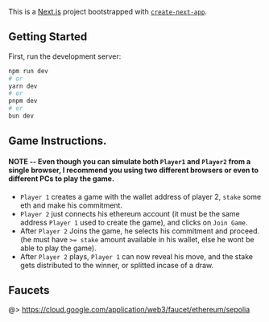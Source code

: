 This is a [Next.js](https://nextjs.org) project bootstrapped with [`create-next-app`](https://nextjs.org/docs/app/api-reference/cli/create-next-app).

## Getting Started

First, run the development server:

```bash
npm run dev
# or
yarn dev
# or
pnpm dev
# or
bun dev
```

## Game Instructions.

#### NOTE -- Even though you can simulate both `Player1` and `Player2` from a single browser, I recommend you using two different browsers or even to different PCs to play the game.

- `Player 1` creates a game with the wallet address of player 2, `stake` some eth and make his commitment.
- `Player 2` just connects his ethereum account (it must be the same address `Player 1` used to create the game), and clicks on `Join Game`.
- After `Player 2` Joins the game, he selects his commitment and proceed. (he must have `>= stake` amount available in his wallet, else he wont be able to play the game).
- After `Player 2` plays, `Player 1` can now reveal his move, and the stake gets distributed to the winner, or splitted incase of a draw.

## Faucets

@> https://cloud.google.com/application/web3/faucet/ethereum/sepolia
